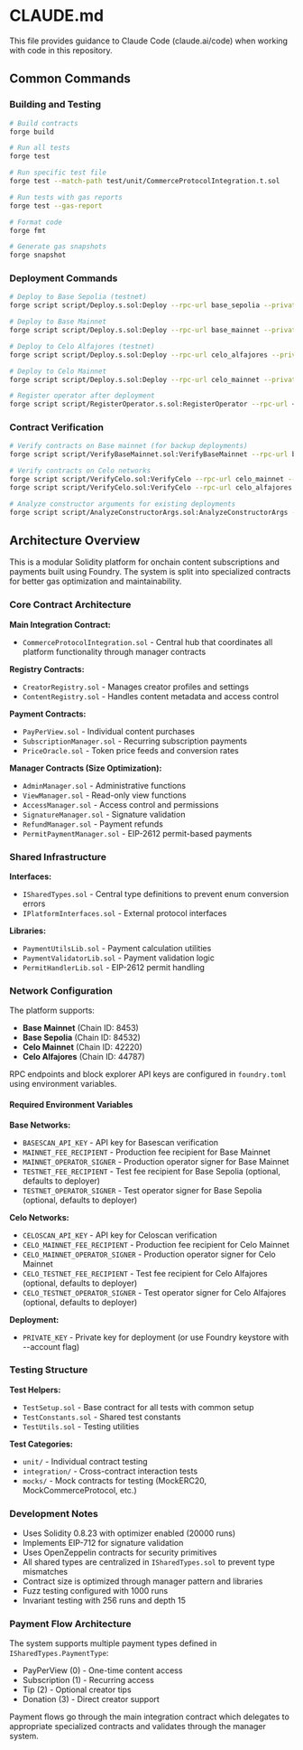 # CLAUDE.md

This file provides guidance to Claude Code (claude.ai/code) when working with code in this repository.

## Common Commands

### Building and Testing
```bash
# Build contracts
forge build

# Run all tests
forge test

# Run specific test file
forge test --match-path test/unit/CommerceProtocolIntegration.t.sol

# Run tests with gas reports
forge test --gas-report

# Format code
forge fmt

# Generate gas snapshots
forge snapshot
```

### Deployment Commands
```bash
# Deploy to Base Sepolia (testnet)
forge script script/Deploy.s.sol:Deploy --rpc-url base_sepolia --private-key <key> --broadcast --verify

# Deploy to Base Mainnet
forge script script/Deploy.s.sol:Deploy --rpc-url base_mainnet --private-key <key> --broadcast --verify

# Deploy to Celo Alfajores (testnet)
forge script script/Deploy.s.sol:Deploy --rpc-url celo_alfajores --private-key <key> --broadcast --verify

# Deploy to Celo Mainnet
forge script script/Deploy.s.sol:Deploy --rpc-url celo_mainnet --private-key <key> --broadcast --verify

# Register operator after deployment
forge script script/RegisterOperator.s.sol:RegisterOperator --rpc-url <network> --private-key <key> --broadcast
```

### Contract Verification
```bash
# Verify contracts on Base mainnet (for backup deployments)
forge script script/VerifyBaseMainnet.sol:VerifyBaseMainnet --rpc-url base_mainnet --broadcast

# Verify contracts on Celo networks
forge script script/VerifyCelo.sol:VerifyCelo --rpc-url celo_mainnet --broadcast
forge script script/VerifyCelo.sol:VerifyCelo --rpc-url celo_alfajores --broadcast

# Analyze constructor arguments for existing deployments
forge script script/AnalyzeConstructorArgs.sol:AnalyzeConstructorArgs --rpc-url base_mainnet
```

## Architecture Overview

This is a modular Solidity platform for onchain content subscriptions and payments built using Foundry. The system is split into specialized contracts for better gas optimization and maintainability.

### Core Contract Architecture

**Main Integration Contract:**
- `CommerceProtocolIntegration.sol` - Central hub that coordinates all platform functionality through manager contracts

**Registry Contracts:**
- `CreatorRegistry.sol` - Manages creator profiles and settings
- `ContentRegistry.sol` - Handles content metadata and access control

**Payment Contracts:**
- `PayPerView.sol` - Individual content purchases
- `SubscriptionManager.sol` - Recurring subscription payments
- `PriceOracle.sol` - Token price feeds and conversion rates

**Manager Contracts (Size Optimization):**
- `AdminManager.sol` - Administrative functions
- `ViewManager.sol` - Read-only view functions
- `AccessManager.sol` - Access control and permissions
- `SignatureManager.sol` - Signature validation
- `RefundManager.sol` - Payment refunds
- `PermitPaymentManager.sol` - EIP-2612 permit-based payments

### Shared Infrastructure

**Interfaces:**
- `ISharedTypes.sol` - Central type definitions to prevent enum conversion errors
- `IPlatformInterfaces.sol` - External protocol interfaces

**Libraries:**
- `PaymentUtilsLib.sol` - Payment calculation utilities
- `PaymentValidatorLib.sol` - Payment validation logic
- `PermitHandlerLib.sol` - EIP-2612 permit handling

### Network Configuration

The platform supports:
- **Base Mainnet** (Chain ID: 8453)
- **Base Sepolia** (Chain ID: 84532)
- **Celo Mainnet** (Chain ID: 42220)
- **Celo Alfajores** (Chain ID: 44787)

RPC endpoints and block explorer API keys are configured in `foundry.toml` using environment variables.

#### Required Environment Variables

**Base Networks:**
- `BASESCAN_API_KEY` - API key for Basescan verification
- `MAINNET_FEE_RECIPIENT` - Production fee recipient for Base Mainnet
- `MAINNET_OPERATOR_SIGNER` - Production operator signer for Base Mainnet
- `TESTNET_FEE_RECIPIENT` - Test fee recipient for Base Sepolia (optional, defaults to deployer)
- `TESTNET_OPERATOR_SIGNER` - Test operator signer for Base Sepolia (optional, defaults to deployer)

**Celo Networks:**
- `CELOSCAN_API_KEY` - API key for Celoscan verification
- `CELO_MAINNET_FEE_RECIPIENT` - Production fee recipient for Celo Mainnet
- `CELO_MAINNET_OPERATOR_SIGNER` - Production operator signer for Celo Mainnet
- `CELO_TESTNET_FEE_RECIPIENT` - Test fee recipient for Celo Alfajores (optional, defaults to deployer)
- `CELO_TESTNET_OPERATOR_SIGNER` - Test operator signer for Celo Alfajores (optional, defaults to deployer)

**Deployment:**
- `PRIVATE_KEY` - Private key for deployment (or use Foundry keystore with --account flag)

### Testing Structure

**Test Helpers:**
- `TestSetup.sol` - Base contract for all tests with common setup
- `TestConstants.sol` - Shared test constants
- `TestUtils.sol` - Testing utilities

**Test Categories:**
- `unit/` - Individual contract testing
- `integration/` - Cross-contract interaction tests
- `mocks/` - Mock contracts for testing (MockERC20, MockCommerceProtocol, etc.)

### Development Notes

- Uses Solidity 0.8.23 with optimizer enabled (20000 runs)
- Implements EIP-712 for signature validation
- Uses OpenZeppelin contracts for security primitives
- All shared types are centralized in `ISharedTypes.sol` to prevent type mismatches
- Contract size is optimized through manager pattern and libraries
- Fuzz testing configured with 1000 runs
- Invariant testing with 256 runs and depth 15

### Payment Flow Architecture

The system supports multiple payment types defined in `ISharedTypes.PaymentType`:
- PayPerView (0) - One-time content access
- Subscription (1) - Recurring access
- Tip (2) - Optional creator tips  
- Donation (3) - Direct creator support

Payment flows go through the main integration contract which delegates to appropriate specialized contracts and validates through the manager system.